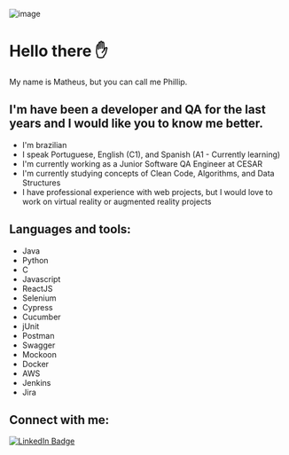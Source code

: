 ![image](https://github.com/MatheusPhillip/about-me/blob/main/HELLO%20THERE.png?raw=true)
# Hello there ✋
My name is Matheus, but you can call me Phillip.

## I'm have been a developer and QA for the last years and I would like you to know me better.

* I'm brazilian
* I speak Portuguese, English (C1), and Spanish (A1 - Currently learning) 
* I'm currently working as a Junior Software QA Engineer at CESAR
* I'm currently studying concepts of Clean Code, Algorithms, and Data Structures
* I have professional experience with web projects, but I would love to work on virtual reality or augmented reality projects

## Languages and tools:

* Java
* Python
* C
* Javascript
* ReactJS
* Selenium
* Cypress
* Cucumber
* jUnit
* Postman
* Swagger
* Mockoon
* Docker
* AWS
* Jenkins
* Jira

## Connect with me:

[![LinkedIn Badge](https://img.shields.io/badge/LinkedIn-Profile-informational?style=flat&logo=linkedin&logoColor=white&color=0D76A8)](https://www.linkedin.com/in/matheus-miranda-83b3b8186/)

